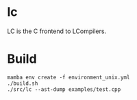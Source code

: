 # lc

LC is the C frontend to LCompilers.

# Build

    mamba env create -f environment_unix.yml
    ./build.sh
    ./src/lc --ast-dump examples/test.cpp

